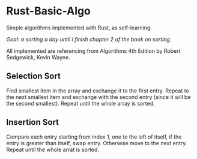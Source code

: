 # Rust-Basic-Algo
Simple algorithms implemented with Rust, as self-learning.

*Goal: a sorting a day until i finish chapter 2 of the book on sorting.*

All implemented are referencing from Algorithms 4th Edition by Robert Sedgewick, Kevin Wayne.

## Selection Sort
Find smallest item in the array and exchange it to the first entry. Repeat to the next smallest item and exchange with the second entry (since it will be the second smallest). Repeat until the whole array is sorted.

## Insertion Sort
Compare each entry starting from index 1, one to the left of itself, if the entry is greater than itself, swap entry. Otherwise move to the next entry. Repeat until the whole arrat is sorted.
